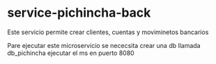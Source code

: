 # service-pichincha-back

Este servicio permite crear clientes, cuentas y moviminetos bancarios

Pare ejecutar este microservicio se nececsita crear una db llamada db_pichincha
ejecutar el ms en puerto 8080

